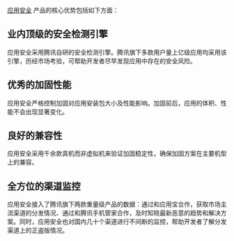 [应用安全](http://tce.fsphere.cn/product/ms?idx=2) 产品的核心优势包括如下方面：

  ## 业内顶级的安全检测引擎
  应用安全采用腾讯自研的安全检测引擎。腾讯旗下多款用户量上亿级应用均采用该引擎，历经市场考验，可帮助开发者尽早发现应用中存在的安全风险。

  ## 优秀的加固性能
  应用安全严格控制加固对应用安装包大小及性能影响。加固前后，应用的体积、性能不会出现显著变化。

  ## 良好的兼容性
  应用安全采用千余款真机而非虚拟机来验证加固稳定性，确保加固方案在主要机型上的兼容。

  ## 全方位的渠道监控
  应用安全接入了腾讯旗下两款重量级产品的数据：通过和应用宝合作，获取市场主流渠道的分发情况、通过和腾讯手机管家合作，及时知晓最新恶意的趋势和解决方案。同时，应用安全也对国内几十个渠道进行不间断的监控，帮助开发者了解分发渠道上的正盗版情况。
